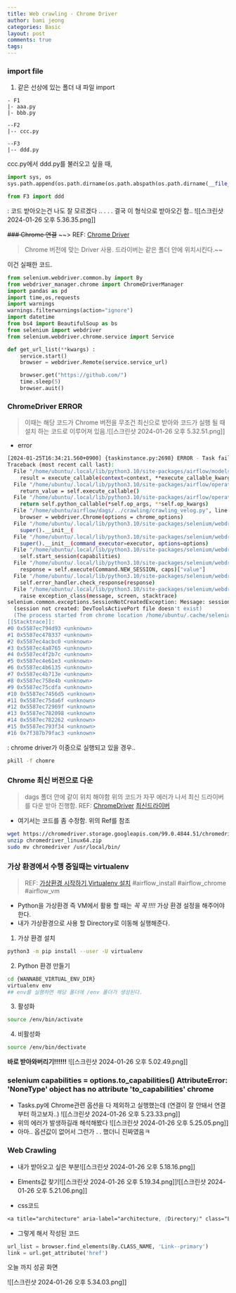 ```yaml
---
title: Web crawling - Chrome Driver
author: bami jeong
categories: Basic
layout: post
comments: true
tags:
---
```


### import file 

1. 같은 선상에 있는 폴더 내 파일 import
```
- F1
|- aaa.py
|- bbb.py

--F2
|-- ccc.py

--F3
|-- ddd.py
```

ccc.py에서 ddd.py를 불러오고 싶을 때,

```python
import sys, os
sys.path.append(os.path.dirname(os.path.abspath(os.path.dirname(__file__))))

from F3 import ddd
```

: 코드 받아오는건 나도 잘 모르겠다 .. . . . 결국 이 형식으로 받아오긴 함..
![[스크린샷 2024-01-26 오후 5.36.35.png]]

~~### Chrome 연결~~ 
~~> REF: [Chrome Driver](https://chromedriver.chromium.org/getting-started)
> Chrome 버전에 맞는 Driver 사용.  드라이버는 같은 폴더 안에 위치시킨다.~~

이건 실패한 코드.
```python
from selenium.webdriver.common.by import By
from webdriver_manager.chrome import ChromeDriverManager
import pandas as pd
import time,os,requests
import warnings
warnings.filterwarnings(action="ignore")
import datetime
from bs4 import BeautifulSoup as bs
from selenium import webdriver
from selenium.webdriver.chrome.service import Service

def get_url_list(**kwargs) :
    service.start()
    browser = webdriver.Remote(service.service_url)

    browser.get("https://github.com/")
    time.sleep(5)
    browser.auit()

```


### ChromeDriver ERROR 
> 이때는 해당 코드가 Chrome 버전을 무조건 최신으로 받아와 코드가 실행 될 때 설치 하는 코드로 이루어져 있음.![[스크린샷 2024-01-26 오후 5.32.51.png]]


- error
```bash
[2024-01-25T16:34:21.560+0900] {taskinstance.py:2698} ERROR - Task failed with exception
Traceback (most recent call last):
  File "/home/ubuntu/.local/lib/python3.10/site-packages/airflow/models/taskinstance.py", line 433, in _execute_task
    result = execute_callable(context=context, **execute_callable_kwargs)
  File "/home/ubuntu/.local/lib/python3.10/site-packages/airflow/operators/python.py", line 199, in execute
    return_value = self.execute_callable()
  File "/home/ubuntu/.local/lib/python3.10/site-packages/airflow/operators/python.py", line 216, in execute_callable
    return self.python_callable(*self.op_args, **self.op_kwargs)
  File "/home/ubuntu/airflow/dags/../crawling/crawling_velog.py", line 16, in get_url_list
    browser = webdriver.Chrome(options = chrome_options)
  File "/home/ubuntu/.local/lib/python3.10/site-packages/selenium/webdriver/chrome/webdriver.py", line 45, in __init__
    super().__init__(
  File "/home/ubuntu/.local/lib/python3.10/site-packages/selenium/webdriver/chromium/webdriver.py", line 61, in __init__
    super().__init__(command_executor=executor, options=options)
  File "/home/ubuntu/.local/lib/python3.10/site-packages/selenium/webdriver/remote/webdriver.py", line 208, in __init__
    self.start_session(capabilities)
  File "/home/ubuntu/.local/lib/python3.10/site-packages/selenium/webdriver/remote/webdriver.py", line 292, in start_session
    response = self.execute(Command.NEW_SESSION, caps)["value"]
  File "/home/ubuntu/.local/lib/python3.10/site-packages/selenium/webdriver/remote/webdriver.py", line 347, in execute
    self.error_handler.check_response(response)
  File "/home/ubuntu/.local/lib/python3.10/site-packages/selenium/webdriver/remote/errorhandler.py", line 229, in check_response
    raise exception_class(message, screen, stacktrace)
selenium.common.exceptions.SessionNotCreatedException: Message: session not created: Chrome failed to start: exited normally.
  (session not created: DevToolsActivePort file doesn't exist)
  (The process started from chrome location /home/ubuntu/.cache/selenium/chrome/linux64/121.0.6167.85/chrome is no longer running, so ChromeDriver is assuming that Chrome has crashed.)
[[Stacktrace]]:
#0 0x5587ec794d93 <unknown>
#1 0x5587ec478337 <unknown>
#2 0x5587ec4acbc0 <unknown>
#3 0x5587ec4a8765 <unknown>
#4 0x5587ec4f2b7c <unknown>
#5 0x5587ec4e61e3 <unknown>
#6 0x5587ec4b6135 <unknown>
#7 0x5587ec4b713e <unknown>
#8 0x5587ec758e4b <unknown>
#9 0x5587ec75cdfa <unknown>
#10 0x5587ec7456d5 <unknown>
#11 0x5587ec75da6f <unknown>
#12 0x5587ec72969f <unknown>
#13 0x5587ec782098 <unknown>
#14 0x5587ec782262 <unknown>
#15 0x5587ec793f34 <unknown>
#16 0x7f387b79fac3 <unknown>
```

: chrome driver가 이중으로 실행되고 있을 경우..

```bash
pkill -f chomre
```

### Chrome 최신 버전으로 다운
> dags 폴더 안에 같이 위치 해야함
> 위의 코드가 자꾸 에러가 나서 최신 드라이버를 다운 받아 진행함.
> REF: [ChromeDriver](https://chromedriver.chromium.org/getting-started)
> [최신드라이버](https://googlechromelabs.github.io/chrome-for-testing/)

- 여기서는 코드를 좀 수정함. 위의 Ref를 참조
```bash
wget https://chromedriver.storage.googleapis.com/99.0.4844.51/chromedriver_linux64.zip
unzip chromedriver_linux64.zip
sudo mv chromedriver /usr/local/bin/
```


### 가상 환경에서 수행 중일때는 virtualenv 
> REF: [가상환경 시작하기](https://jaemunbro.medium.com/python-virtualenv-venv-%EC%84%A4%EC%A0%95-aaf0e7c2d24e),[Virtualenv 설치](https://jaemunbro.medium.com/python-virtualenv-venv-%EC%84%A4%EC%A0%95-aaf0e7c2d24e)
    #airflow_install #airflow_chrome #airflow_vm

- Python을 가상환경 즉 VM에서 활용 할 때는 *꼭 꼭 !!!!* 가상 환경 설정을 해주어야한다.
- 내가 가상환경으로 사용 할 Directory로 이동해 실행해준다.

1. 가상 환경 설치 
```bash
python3 -m pip install --user -U virtualenv
```

2. Python 환경 만들기
```bash
cd {WANNABE_VIRTUAL_ENV_DIR}
virtualenv env
## env를 실행하면 해당 폴더에 /env 폴더가 생성된다.
```

3. 활성화
```bash
source /env/bin/activate
```

4. 비활성화
```bash
source /env/bin/dectivate
```

**바로 받아와버리기!!!!!!**
![[스크린샷 2024-01-26 오후 5.02.49.png]]

### selenium capabilities = options.to_capabilities() AttributeError: 'NoneType' object has no attribute 'to_capabilities' chrome

- Tasks.py에 Chrome관련 옵션을 다 제외하고 실행했는데 (연결이 잘 안돼서 연결부터 하고보자..)    ![[스크린샷 2024-01-26 오후 5.23.33.png]]
- 위의 에러가 발생하길래 해석해봤다 ![[스크린샷 2024-01-26 오후 5.25.05.png]]
- 아마.. 옵션값이 없어서 그런가 . . 했더니 진짜였음ㅋ
### Web Crawling

- 내가 받아오고 싶은 부분![[스크린샷 2024-01-26 오후 5.18.16.png]]

- Elments값 찾기![[스크린샷 2024-01-26 오후 5.19.34.png]]![[스크린샷 2024-01-26 오후 5.21.06.png]]
- css코드 
```css
<a title="architecture" aria-label="architecture, (Directory)" class="Link--primary" href="/K-PaaS/container-platform/tree/master/architecture">architecture</a>
```

- 그렇게 해서 작성된 코드
```python
url_list = browser.find_elements(By.CLASS_NAME, 'Link--primary')
link = url.get_attribute('href')
```



오늘 까지 성공 화면

![[스크린샷 2024-01-26 오후 5.34.03.png]]